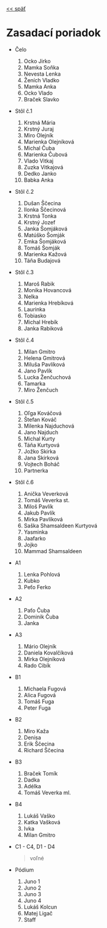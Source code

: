 [<< späť](../)

# Zasadací poriadok

* Čelo

  1.  Ocko Jirko
  2.  Mamka Soňka
  3.  Nevesta Lenka
  4.  Ženích Vladko
  5.  Mamka Anka
  6.  Ocko Vlado
  7.  Braček Slavko

* Stôl č.1

  1.  Krstná Mária
  2.  Krstný Juraj
  3.  Miro Olejník
  4.  Marienka Olejníková
  5.  Michal Čuba
  6.  Marienka Čubová
  7.  Vlado Vitkaj
  8.  Zuzka Vitkajová
  9.  Dedko Janko
  10. Babka Anka

* Stôl č.2

  1.  Dušan Ščecina
  2.  Ilonka Ščecinová
  3.  Krstná Tonka
  4.  Krstný Jozef
  5.  Janka Šomjáková
  6.  Matúško Šomják
  7.  Emka Šomjáková
  8.  Tomáš Šomják
  9.  Marienka Kažová
  10. Táňa Budajová

* Stôl č.3

  1.  Maroš Rabik
  2.  Monika Hovancová
  3.  Nelka
  4.  Marienka Hrebíková
  5.  Laurinka
  6.  Tobiasko
  7.  Michal Hrebík
  8.  Janka Rabiková

* Stôl č.4

  1.  Milan Gmitro
  2.  Helena Gmitrová
  3.  Miluša Pavlíková
  4.  Jano Pavlík
  5.  Lucka Ženčuchová
  6.  Tamarka
  7.  Miro Ženčuch

* Stôl č.5

  1.  Oľga Kováčová
  2.  Štefan Kováč
  3.  Milenka Najduchová
  4.  Jano Najduch
  5.  Michal Kurty
  6.  Táňa Kurtyová
  7.  Jožko Skirka
  8.  Jana Skirková
  9.  Vojtech Boháč
  10. Partnerka

* Stôl č.6

  1.  Anička Veverková
  2.  Tomáš Veverka st.
  3.  Miloš Pavlík
  4.  Jakub Pavlík
  5.  Mirka Pavlíková
  6.  Saška Shamsaldeen Kurtyová
  7.  Yasminka
  8.  Jaafarko
  9.  Jojko
  10. Mammad Shamsaldeen

* A1

  1.  Lenka Pohlová
  2.  Kubko
  3.  Peťo Ferko

* A2

  1.  Paťo Čuba
  2.  Dominik Čuba
  3.  Janka

* A3

  1.  Mário Olejník
  2.  Daniela Kovalčíková
  3.  Mirka Olejníková
  4.  Rado Cibík

* B1

  1.  Michaela Fugová
  2.  Alica Fugová
  3.  Tomáš Fuga
  4.  Peter Fuga

* B2

  1.  Miro Kaža
  2.  Denisa
  3.  Erik Ščecina
  4.  Richard Ščecina

* B3

  1.  Braček Tomík
  2.  Dadka
  3.  Adélka
  4.  Tomáš Veverka ml.

* B4

  1.  Lukáš Vaško
  2.  Katka Vašková
  3.  Ivka
  4.  Milan Gmitro

* C1 - C4, D1 - D4

  > voľné

* Pódium

  1.  Juno 1
  2.  Juno 2
  3.  Juno 3
  4.  Juno 4
  5.  Lukáš Kolcun
  6.  Matej Ligač
  7.  Staff